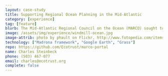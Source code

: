```yaml
---
layout: case-study
title: Supporting Regional Ocean Planning in the Mid-Atlantic
category: [experience]
tag: [feature]
blurb: The Mid-Atlantic Regional Council on the Ocean (MARCO) sought to enhance the development of data and decision support tools, to build capacity for effective engagement in regional ocean planning.
image: /assets/img/experience/windmill-ocean.jpg
image-attrib: photo by phault on Flickr, http://www.fotopedia.com/items/flickr-185488411
technology: ["Madrona framework", "Google Earth", "Grass"]
repo: https://github.com/Ecotrust/marco-portal
name: Charles Steinbeck
phone: (503) 467-077
email: charles@ecotrust.org
complete: false
---
```

	